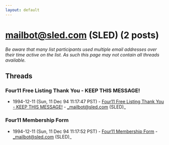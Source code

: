```yaml
---
layout: default
---
```


# mailbot@sled.com (SLED) (2 posts)

_Be aware that many list participants used multiple email addresses over their time active on the list. As such this page may not contain all threads available._

## Threads

### Four11 Free Listing Thank You - KEEP THIS MESSAGE!
+ 1994-12-11 (Sun, 11 Dec 94 11:17:47 PST) - [Four11 Free Listing Thank You - KEEP THIS MESSAGE!](/archive/1994/12/127215072d35adac7075aad2b6ceb1748b893726e1b3f175e5899e419f9ac324) - _mailbot@sled.com (SLED)_

### Four11 Membership Form
+ 1994-12-11 (Sun, 11 Dec 94 11:17:52 PST) - [Four11 Membership Form](/archive/1994/12/4d1b8be441558b6df1e45f040cf8a501f723d77803b2fc79f151920e41d84bd0) - _mailbot@sled.com (SLED)_

